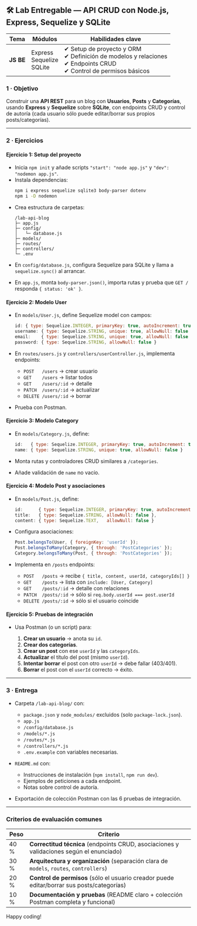 ## 🛠️ Lab Entregable — API CRUD con Node.js, Express, Sequelize y SQLite

| Tema        | Módulos                                                          | Habilidades clave                                                                                              |
|-------------|------------------------------------------------------------------|---------------------------------------------------------------------------------------------------------------|
| **JS BE**   | Express <br> Sequelize <br> SQLite                               | ✔ Setup de proyecto y ORM <br> ✔ Definición de modelos y relaciones <br> ✔ Endpoints CRUD <br> ✔ Control de permisos básicos |

### 1 · Objetivo

Construir una **API REST** para un blog con **Usuarios**, **Posts** y **Categorías**, usando **Express** y **Sequelize** sobre **SQLite**, con endpoints CRUD y control de autoría (cada usuario sólo puede editar/borrar sus propios posts/categorías).

---

### 2 · Ejercicios

#### Ejercicio 1: Setup del proyecto  
- Inicia `npm init` y añade scripts `"start": "node app.js"` y `"dev": "nodemon app.js"`.  
- Instala dependencias:  
  ```bash
  npm i express sequelize sqlite3 body-parser dotenv
  npm i -D nodemon
  ````

* Crea estructura de carpetas:

  ```
  /lab-api-blog
  ├─ app.js
  ├─ config/
  │   └─ database.js
  ├─ models/
  ├─ routes/
  ├─ controllers/
  └─ .env
  ```
* En `config/database.js`, configura Sequelize para SQLite y llama a `sequelize.sync()` al arrancar.
* En `app.js`, monta `body-parser.json()`, importa rutas y prueba que `GET /` responda `{ status: 'ok' }`.

#### Ejercicio 2: Modelo **User**

* En `models/User.js`, define Sequelize model con campos:

  ```js
  id: { type: Sequelize.INTEGER, primaryKey: true, autoIncrement: true },
  username: { type: Sequelize.STRING, unique: true, allowNull: false },
  email:    { type: Sequelize.STRING, unique: true, allowNull: false },
  password: { type: Sequelize.STRING, allowNull: false }
  ```
* En `routes/users.js` y `controllers/userController.js`, implementa endpoints:

  * `POST   /users` → crear usuario
  * `GET    /users` → listar todos
  * `GET    /users/:id` → detalle
  * `PATCH  /users/:id` → actualizar
  * `DELETE /users/:id` → borrar
* Prueba con Postman.

#### Ejercicio 3: Modelo **Category**

* En `models/Category.js`, define:

  ```js
  id:   { type: Sequelize.INTEGER, primaryKey: true, autoIncrement: true },
  name: { type: Sequelize.STRING, unique: true, allowNull: false }
  ```
* Monta rutas y controladores CRUD similares a `/categories`.
* Añade validación de `name` no vacío.

#### Ejercicio 4: Modelo **Post** y asociaciones

* En `models/Post.js`, define:

  ```js
  id:      { type: Sequelize.INTEGER, primaryKey: true, autoIncrement: true },
  title:   { type: Sequelize.STRING, allowNull: false },
  content: { type: Sequelize.TEXT,   allowNull: false }
  ```
* Configura asociaciones:

  ```js
  Post.belongsTo(User, { foreignKey: 'userId' });
  Post.belongsToMany(Category, { through: 'PostCategories' });
  Category.belongsToMany(Post, { through: 'PostCategories' });
  ```
* Implementa en `/posts` endpoints:

  * `POST   /posts` → recibe `{ title, content, userId, categoryIds[] }`
  * `GET    /posts` → lista con `include: [User, Category]`
  * `GET    /posts/:id` → detalle con relaciones
  * `PATCH  /posts/:id` → sólo si `req.body.userId === post.userId`
  * `DELETE /posts/:id` → sólo si el usuario coincide

#### Ejercicio 5: Pruebas de integración

* Usa Postman (o un script) para:

  1. **Crear un usuario** → anota su `id`.
  2. **Crear dos categorías**.
  3. **Crear un post** con ese `userId` y las `categoryIds`.
  4. **Actualizar** el título del post (mismo `userId`).
  5. **Intentar borrar** el post con otro `userId` → debe fallar (403/401).
  6. **Borrar** el post con el `userId` correcto → éxito.

---

### 3 · Entrega

* Carpeta `/lab-api-blog/` con:

  * `package.json` y `node_modules/` excluidos (solo `package-lock.json`).
  * `app.js`
  * `/config/database.js`
  * `/models/*.js`
  * `/routes/*.js`
  * `/controllers/*.js`
  * `.env.example` con variables necesarias.
* `README.md` con:

  * Instrucciones de instalación (`npm install`, `npm run dev`).
  * Ejemplos de peticiones a cada endpoint.
  * Notas sobre control de autoría.
* Exportación de colección Postman con las 6 pruebas de integración.

---

### Criterios de evaluación comunes

| Peso | Criterio                                                                                   |
| ---- | ------------------------------------------------------------------------------------------ |
| 40 % | **Correctitud técnica** (endpoints CRUD, asociaciones y validaciones según el enunciado)   |
| 30 % | **Arquitectura y organización** (separación clara de `models`, `routes`, `controllers`)    |
| 20 % | **Control de permisos** (sólo el usuario creador puede editar/borrar sus posts/categorías) |
| 10 % | **Documentación y pruebas** (README claro + colección Postman completa y funcional)        |

Happy coding!
